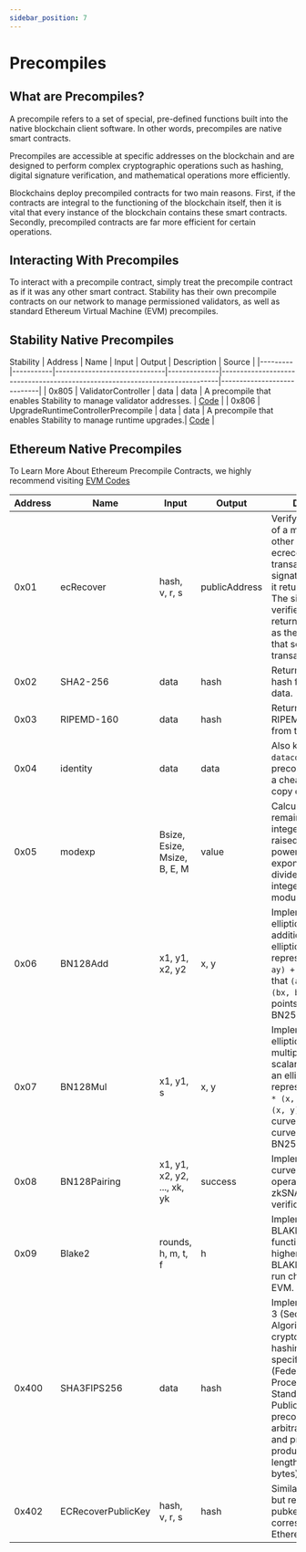 ```yaml
---
sidebar_position: 7
---
```


# Precompiles

## What are Precompiles?

A precompile refers to a set of special, pre-defined functions built into the native blockchain client software. In other words, precompiles are native smart contracts.

Precompiles are accessible at specific addresses on the blockchain and are designed to perform complex cryptographic operations such as hashing, digital signature verification, and mathematical operations more efficiently.

Blockchains deploy precompiled contracts for two main reasons. First, if the contracts are integral to the functioning of the blockchain itself, then it is vital that every instance of the blockchain contains these smart contracts. Secondly, precompiled contracts are far more efficient for certain operations.

## Interacting With Precompiles

To interact with a precompile contract, simply treat the precompile contract as if it was any other smart contract. Stability has their own precompile contracts on our network to manage permissioned validators, as well as standard Ethereum Virtual Machine (EVM) precompiles.

## Stability Native Precompiles

Stability 
| Address | Name      | Input                        | Output       | Description | Source |
|---------|-----------|------------------------------|--------------|-----------------------------------------------------------------------------|----------------------------|
| 0x805  | ValidatorController | data | data | A precompile that enables Stability to manage validator addresses. | [Code](https://github.com/stabilityprotocol/stability/blob/main/precompiles/upgrade-runtime-controller/UpgradeRuntimeController.sol) |
| 0x806 | UpgradeRuntimeControllerPrecompile | data | data | A precompile that enables Stability to manage runtime upgrades.| [Code](https://github.com/stabilityprotocol/stability/blob/main/precompiles/upgrade-runtime-controller/UpgradeRuntimeController.sol) |

## Ethereum Native Precompiles

To Learn More About Ethereum Precompile Contracts, we highly recommend visiting [EVM Codes](https://www.evm.codes/precompiled?fork=shanghai)

| Address | Name      | Input                        | Output       | Description                                                                                        |
|---------|-----------|---------------------------------|--------------|----------------------------------------------------------------------------------------------------|
| 0x01    | ecRecover | hash, v, r, s                | publicAddress| Verify the signature of a message. In other words, you feed ecrecover the transaction's signature values and it returns an address. The signature is verified if the address returned is the same as the public address that sent the transaction.                  |
| 0x02    | SHA2-256  | data                         | hash         | Returns the SHA256 hash from the given data.                                                                                      |
| 0x03    | RIPEMD-160| data                         | hash         | Returns the RIPEMD160 hash from the given data.                                                                                      |
| 0x04    | identity  | data                         | data         | Also known as `datacopy`, this precompile serves as a cheaper way to copy data in memory.                                                                                  |
| 0x05    | modexp    | Bsize, Esize, Msize, B, E, M | value        | Calculates the remainder when an integer `b` (base) is raised to the `e`-th power (the exponent), and is divided by a positive integer `m` (the modulus).                                                 |
| 0x06    | BN128Add    | x1, y1, x2, y2               | x, y         | Implements a native elliptic curve point addition. Returns an elliptic curve point representing `(ax, ay) + (bx, by)` such that `(ax, ay)` and `(bx, by)` are valid points on the curve BN256.                                              |
| 0x07    | BN128Mul    | x1, y1, s                    | x, y         | Implements a native elliptic curve multiplication with a scalar value. Returns an elliptic curve point representing `scalar * (x, y)` such that `(x, y)` is a valid curve point on the curve BN256.alt_bn128                                         |
| 0x08    | BN128Pairing | x1, y1, x2, y2, ..., xk, yk  | success      | Implements elliptic curve pairing operation to perform zkSNARK verification.alt_bn128                                         |
| 0x09    | Blake2  | rounds, h, m, t, f           | h            | Implements the BLAKE2b hash function and other higher-round 64-bit BLAKE2 variants to run cheaply on the EVM.                       |  
| 0x400    | SHA3FIPS256  | data     | hash          | Implements the SHA-3 (Secure Hash Algorithm 3) cryptographic hashing function as specified in FIPS 202 (Federal Information Processing Standards Publication). This precompile takes an arbitrary length input and processes it to produce a fixed-length 256-bit (32 bytes) output hash.                   |
| 0x402    | ECRecoverPublicKey  | hash, v, r, s     | hash          | Similar to ecRecover, but returns the pubkey (not the corresponding Ethereum address)                 |      



